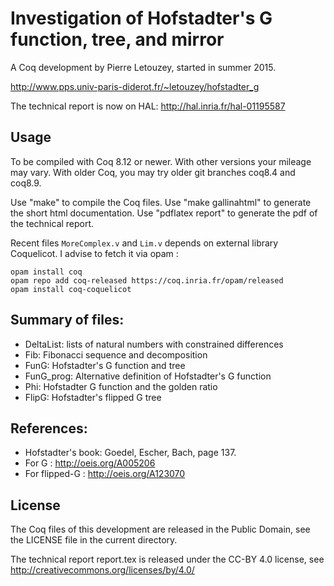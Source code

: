 
Investigation of Hofstadter's G function, tree, and mirror
==========================================================

A Coq development by Pierre Letouzey, started in summer 2015.

http://www.pps.univ-paris-diderot.fr/~letouzey/hofstadter_g

The technical report is now on HAL: http://hal.inria.fr/hal-01195587

Usage
-----

To be compiled with Coq 8.12 or newer. With other versions your mileage may
vary. With older Coq, you may try older git branches coq8.4 and coq8.9.

Use "make" to compile the Coq files.
Use "make gallinahtml" to generate the short html documentation.
Use "pdflatex report" to generate the pdf of the technical report.

Recent files `MoreComplex.v` and `Lim.v` depends on external library
Coquelicot. I advise to fetch it via opam :

```
opam install coq
opam repo add coq-released https://coq.inria.fr/opam/released
opam install coq-coquelicot
```

Summary of files:
----------------

- DeltaList: lists of natural numbers with constrained differences
- Fib: Fibonacci sequence and decomposition
- FunG: Hofstadter's G function and tree
- FunG_prog: Alternative definition of Hofstadter's G function
- Phi: Hofstadter G function and the golden ratio
- FlipG: Hofstadter's flipped G tree

References:
----------

- Hofstadter's book: Goedel, Escher, Bach, page 137.
- For G : http://oeis.org/A005206
- For flipped-G : http://oeis.org/A123070

License
-------

The Coq files of this development are released in the Public Domain,
see the LICENSE file in the current directory.

The technical report report.tex is released under the CC-BY 4.0 license,
see http://creativecommons.org/licenses/by/4.0/
